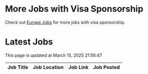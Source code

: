 # More Jobs with Visa Sponsorship

Check out [Europe Jobs](https://github.com/sureshparimi/europejobs#latest-jobs) for more jobs with visa sponsorship.

# Latest Jobs

This page is updated at March 15, 2025 21:56:47

| Job Title | Job Location | Job Link | Job Posted |
| --- | --- | --- | --- |

